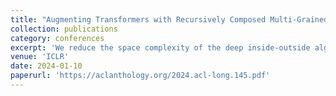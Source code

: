 ```yaml
---
title: "Augmenting Transformers with Recursively Composed Multi-Grained Representations"
collection: publications
category: conferences
excerpt: 'We reduce the space complexity of the deep inside-outside algorithm from cubic to linear and further reduce the parallel time complexity to approximately log N thanks to the new pruning algorithm proposed in this paper. Furthermore, we find that joint pre-training of Transformers and composition models can enhance a variety of NLP downstream tasks. We push unsupervised constituency parsing performance to 65% and demonstrate that our model could outperform vanillar Trasformers around 5% on span-level tasks.'
venue: 'ICLR'
date: 2024-01-10
paperurl: 'https://aclanthology.org/2024.acl-long.145.pdf'
---
```

